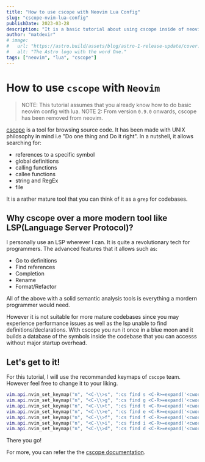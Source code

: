 ```yaml
---
title: "How to use cscope with Neovim Lua Config"
slug: "cscope-nvim-lua-config"
publishDate: 2023-03-28
description: "It is a basic tutorial about using cscope inside of neovim 0.5.0 and later."
author: "matdexir"
# image:
#   url: "https://astro.build/assets/blog/astro-1-release-update/cover.jpeg"
#   alt: "The Astro logo with the word One."
tags: ["neovim", "lua", "cscope"]
---
```


# How to use `cscope` with `Neovim`

> NOTE: This tutorial assumes that you already know how to do basic neovim config with lua.
> NOTE 2: From version `0.9.0` onwards, cscope has been removed from neovim.

[cscope](https://cscope.sourceforge.net/) is a tool for browsing source code. It has been made with UNIX philosophy in mind i.e "Do one thing and Do it right". In a nutshell, it allows searching for:

- references to a specific symbol
- global definitions
- calling functions
- callee functions
- string and RegEx
- file

It is a rather mature tool that you can think of it as a `grep` for codebases.

## Why cscope over a more modern tool like LSP(Language Server Protocol)?

I personally use an LSP wherever I can. It is quite a revolutionary tech for programmers. The advanced features that it allows such as:

- Go to definitions
- Find references
- Completion
- Rename
- Format/Refactor

All of the above with a solid semantic analysis tools is everything a mordern programmer would need.

However it is not suitable for more mature codebases since you may experience performance issues as well as the lsp unable to find definitions/declarations. With cscope you run it once in a blue moon and it builds a database of the symbols inside the codebase that you can accesss without major startup overhead.

## Let's get to it!

For this tutorial, I will use the recommanded keymaps of `cscope` team. However feel free to change it to your liking.

```lua
vim.api.nvim_set_keymap("n", "<C-\\>s", ":cs find s <C-R>=expand('<cword>')<CR><CR>")
vim.api.nvim_set_keymap("n", "<C-\\>g", ":cs find g <C-R>=expand('<cword>')<CR><CR>")
vim.api.nvim_set_keymap("n", "<C-\\>t", ":cs find t <C-R>=expand('<cword>')<CR><CR>")
vim.api.nvim_set_keymap("n", "<C-\\>e", ":cs find e <C-R>=expand('<cword>')<CR><CR>")
vim.api.nvim_set_keymap("n", "<C-\\>f", ":cs find f <C-R>=expand('<cword>')<CR><CR>")
vim.api.nvim_set_keymap("n", "<C-\\>i", ":cs find i <C-R>=expand('<cword>')<CR><CR>")
vim.api.nvim_set_keymap("n", "<C-\\>d", ":cs find d <C-R>=expand('<cword>')<CR><CR>")
```

There you go!

For more, you can refer the the [cscope documentation](https://cscope.sourceforge.net/).
